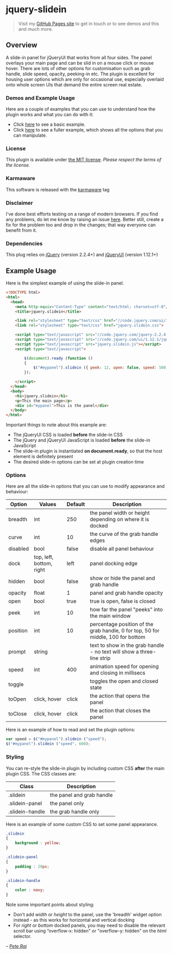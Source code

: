 # jquery-slidein

> Visit my [GitHub Pages site](https://pete-rai.github.io/) to get in touch or to
see demos and this and much more.

## Overview

A slide-in panel for jQueryUI that works from all four sides. The panel overlays
your main page and can be slid in on a mouse click or mouse hover. There are lots
of other options for customisation such as grab handle, slide speed, opacity,
peeking-in etc. The plugin is excellent for housing user options which are only for occasional use, especially overlaid onto whole screen UIs that demand the entire screen real estate.

### Demos and Example Usage

Here are a couple of examples that you can use to understand how the plugin works
and what you can do with it:

* Click [here](https://pete-rai.github.io/jquery-slidein/sample-slidein-basic.html) to see a basic example.
* Click [here](https://pete-rai.github.io/jquery-slidein/sample-slidein-full.html) to see a fuller example, which shows all the options that you can manipulate.

### License

This plugin is available under [the MIT license](https://github.com/pete-rai/jquery-slidein/blob/master/LICENSE). _Please respect the terms of the license._

### Karmaware

This software is released with the [karmaware](https://pete-rai.github.io/karmaware) tag

### Disclaimer

I've done best efforts testing on a range of modern browsers. If you find any problems,
do let me know by raising an issue [here](https://github.com/pete-rai/jquery-slidein/issues). Better still, create a fix for the problem too and drop
in the changes; that way everyone can benefit from it.

### Dependencies

This plug relies on [jQuery](https://jquery.com/) (version 2.2.4+) and [jQueryUI](https://jqueryui.com/) (version 1.12.1+)

## Example Usage

Here is the simplest example of using the slide-in panel.

```html
<!DOCTYPE html>
<html>
  <head>
    <meta http-equiv="Content-Type" content="text/html; charset=utf-8"/>
    <title>jquery.slidein</title>

    <link rel="stylesheet" type="text/css" href="//code.jquery.com/ui/1.12.1/themes/base/jquery-ui.css">
    <link rel="stylesheet" type="text/css" href="jquery.slidein.css">

    <script type="text/javascript" src="//code.jquery.com/jquery-2.2.4.min.js"></script>
    <script type="text/javascript" src="//code.jquery.com/ui/1.12.1/jquery-ui.min.js"></script>
    <script type="text/javascript" src="jquery.slidein.js"></script>
    <script type="text/javascript">

        $(document).ready (function ()  
        {
            $("#mypanel").slidein ({ peek: 12, open: false, speed: 500, opacity: 0.9 });  
        });

    </script>
  </head>
  <body>
    <h1>jquery.slidein</h1>
    <p>This the main page</p>
    <div id="mypanel">This is the panel</div>
  </body>
</html>
```

Important things to note about this example are:

* The jQueryUI CSS is loaded **before** the slide-in CSS
* The jQuery and jQueryUI JavaScript is loaded **before** the slide-in JavaScript
* The slide-in plugin is instantiated **on document.ready**, so that the host element is definitely present
* The desired slide-in options can be set at plugin creation time

### Options

Here are all the slide-in options that you can use to modify appearance and behaviour:

| Option | Values | Default | Description |
| --- | --- | --- | --- |
| breadth | int | 250 | the panel width or height depending on where it is docked |
| curve | int | 10 | the curve of the grab handle edges |
| disabled | bool | false | disable all panel behaviour |
| dock | top, left, bottom, right | left | panel docking edge |
| hidden | bool | false | show or hide the panel and grab handle |
| opacity | float | 1 | panel and grab handle opacity |
| open | bool | true | true is open, false is closed |
| peek | int | 10 | how far the panel "peeks" into the main window |
| position | int | 10 | percentage position of the grab handle, 0 for top, 50 for middle, 100 for bottom |
| prompt | string |  | text to show in the grab handle - no text will show a three-line strip |
| speed | int | 400 | animation speed for opening and closing in millisecs |
| toggle | | | toggles the open and closed state |
| toOpen | click, hover | click | the action that opens the panel |
| toClose | click, hover | click | the action that closes the panel |

Here is an example of how to read and set the plugin options:

```js
var speed = $("#mypanel").slidein ("speed");
$("#mypanel").slidein ("speed", 600);
```

### Styling

You can re-style the slide-in plugin by including custom CSS **after** the main plugin CSS. The CSS classes are:

| Class | Description |
| --- | --- |
| .slidein  | the panel and grab handle |
| .slidein-panel  | the panel only |
| .slidein-handle | the grab handle only |

Here is an example of some custom CSS to set some panel appearance.

```css
.slidein
{
    background : yellow;
}

.slidein-panel
{
    padding : 20px;
}

.slidein-handle
{
    color : navy;
}
```

Note some important points about styling:

* Don't add _width_ or _height_ to the panel, use the 'breadth' widget option instead - as this works for horizontal and vertical docking
* For _right_ or _bottom_ docked panels, you may need to disable the relevant scroll bar using “overflow-x: hidden" or "overflow-y: hidden" on the _html_ selector.

_– [Pete Rai](https://pete-rai.github.io/)_
